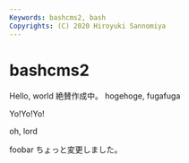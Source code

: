 ```yaml
---
Keywords: bashcms2, bash
Copyrights: (C) 2020 Hiroyuki Sannomiya
---
```


# bashcms2
Hello, world
絶賛作成中。
hogehoge, fugafuga


Yo!Yo!Yo!


oh, lord


foobar
ちょっと変更しました。
